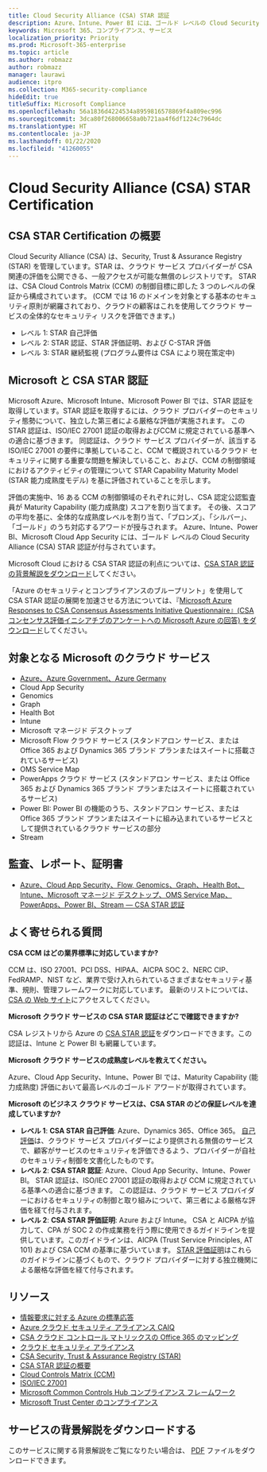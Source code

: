 ```yaml
---
title: Cloud Security Alliance (CSA) STAR 認証
description: Azure、Intune、Power BI には、ゴールド レベルの Cloud Security Alliance STAR 認証が付与されています。
keywords: Microsoft 365、コンプライアンス、サービス
localization_priority: Priority
ms.prod: Microsoft-365-enterprise
ms.topic: article
ms.author: robmazz
author: robmazz
manager: laurawi
audience: itpro
ms.collection: M365-security-compliance
hideEdit: true
titleSuffix: Microsoft Compliance
ms.openlocfilehash: 56a1836d4224534a8959816578869f4a809ec996
ms.sourcegitcommit: 3dca80f268006658a0b721aa4f6df1224c7964dc
ms.translationtype: HT
ms.contentlocale: ja-JP
ms.lasthandoff: 01/22/2020
ms.locfileid: "41260055"
---
```

# <a name="cloud-security-alliance-csa-star-certification"></a>Cloud Security Alliance (CSA) STAR Certification

## <a name="csa-star-certification-overview"></a>CSA STAR Certification の概要

Cloud Security Alliance (CSA) は、Security, Trust & Assurance Registry (STAR) を管理しています。STAR は、クラウド サービス プロバイダーが CSA 関連の評価を公開できる、一般アクセスが可能な無償のレジストリです。 STAR は、CSA Cloud Controls Matrix (CCM) の制御目標に即した 3 つのレベルの保証から構成されています。 (CCM では 16 のドメインを対象とする基本のセキュリティ原則が網羅されており、クラウドの顧客はこれを使用してクラウド サービスの全体的なセキュリティ リスクを評価できます。)

- レベル 1: STAR 自己評価
- レベル 2: STAR 認証、STAR 評価証明、および C-STAR 評価
- レベル 3: STAR 継続監視 (プログラム要件は CSA により現在策定中)

## <a name="microsoft-and-csa-star-certification"></a>Microsoft と CSA STAR 認証

Microsoft Azure、Microsoft Intune、Microsoft Power BI では、STAR 認証を取得しています。STAR 認証を取得するには、クラウド プロバイダーのセキュリティ態勢について、独立した第三者による厳格な評価が実施されます。 この STAR 認証は、ISO/IEC 27001 認証の取得およびCCM に規定されている基準への適合に基づきます。 同認証は、クラウド サービス プロバイダーが、該当する ISO/IEC 27001 の要件に準拠していること、CCM で概説されているクラウド セキュリティに関する重要な問題を解決していること、および、CCM の制御領域におけるアクティビティの管理について STAR Capability Maturity Model (STAR 能力成熟度モデル) を基に評価されていることを示します。  
  
評価の実施中、16 ある CCM の制御領域のそれぞれに対し、CSA 認定公認監査員が Maturity Capability (能力成熟度) スコアを割り当てます。 その後、スコアの平均を基に、全体的な成熟度レベルを割り当て、「ブロンズ」、「シルバー」、「ゴールド」のうち対応するアワードが授与されます。 Azure、Intune、Power BI、Microsoft Cloud App Security には、ゴールド レベルの Cloud Security Alliance (CSA) STAR 認証が付与されています。  
  
Microsoft Cloud における CSA STAR 認証の利点については、[CSA STAR 認証の背景解説をダウンロード](https://aka.ms/csastar-certification-backgrounder)してください。

「Azure のセキュリティとコンプライアンスのブループリント」を使用して CSA STAR 認証の展開を加速させる方法については、『[Microsoft Azure Responses to CSA Consensus Assessments Initiative Questionnaire』(CSA コンセンサス評価イニシアチブのアンケートへの Microsoft Azure の回答) をダウンロード](https://gallery.technet.microsoft.com/Azure-Responses-to-CSA-46034a11)してください。

## <a name="microsoft-in-scope-cloud-services"></a>対象となる Microsoft のクラウド サービス

- [Azure、Azure Government、Azure Germany](https://aka.ms/AzureCompliance)
- Cloud App Security
- Genomics
- Graph
- Health Bot
- Intune
- Microsoft マネージド デスクトップ
- Microsoft Flow クラウド サービス (スタンドアロン サービス、または Office 365 および Dynamics 365 ブランド プランまたはスイートに搭載されているサービス)
- OMS Service Map
- PowerApps クラウド サービス (スタンドアロン サービス、または Office 365 および Dynamics 365 ブランド プランまたはスイートに搭載されているサービス)
- Power BI: Power BI の機能のうち、スタンドアロン サービス、または Office 365 ブランド プランまたはスイートに組み込まれているサービスとして提供されているクラウド サービスの部分
- Stream

## <a name="audits-reports-and-certificates"></a>監査、レポート、証明書

- [Azure、Cloud App Security、Flow, Genomics、Graph、Health Bot、Intune、Microsoft マネージド デスクトップ、OMS Service Map、PowerApps、Power BI、Stream — CSA STAR 認証](https://servicetrust.microsoft.com/Documents/ComplianceReports?command=Download&downloadType=Document&downloadId=6d07d7e3-da62-4153-a91c-14d259dac9f1&docTab=4ce99610-c9c0-11e7-8c2c-f908a777fa4d_ISO_Reports)

## <a name="frequently-asked-questions"></a>よく寄せられる質問

**CSA CCM はどの業界標準に対応していますか?**

CCM は、ISO 27001、PCI DSS、HIPAA、AICPA SOC 2、NERC CIP、FedRAMP、NIST など、業界で受け入れられているさまざまなセキュリティ基準、規則、管理フレームワークに対応しています。 最新のリストについては、[CSA の Web サイト](https://cloudsecurityalliance.org/)にアクセスしてください。

**Microsoft クラウド サービスの CSA STAR 認証はどこで確認できますか?**

CSA レジストリから Azure の [CSA STAR 認証](https://aka.ms/csastar-certification)をダウンロードできます。この認証は、Intune と Power BI も網羅しています。

**Microsoft クラウド サービスの成熟度レベルを教えてください。**

Azure、Cloud App Security、Intune、Power BI では、Maturity Capability (能力成熟度) 評価において最高レベルのゴールド アワードが取得されています。

**Microsoft のビジネス クラウド サービスは、CSA STAR のどの保証レベルを達成していますか?**

- **レベル 1**: **CSA STAR 自己評価**: Azure、Dynamics 365、Office 365。 [自己評価](offering-csa-star-self-assessment.md)は、クラウド サービス プロバイダーにより提供される無償のサービスで、顧客がサービスのセキュリティを評価できるよう、プロバイダーが自社のセキュリティ制御を文書化したものです。
- **レベル 2**: **CSA STAR 認証**: Azure、Cloud App Security、Intune、Power BI。 STAR 認証は、ISO/IEC 27001 認証の取得および CCM に規定されている基準への適合に基づきます。 この認証は、クラウド サービス プロバイダーにおけるセキュリティの制御と取り組みについて、第三者による厳格な評価を経て付与されます。
- **レベル 2**: **CSA STAR 評価証明**: Azure および Intune。 CSA と AICPA が協力して、CPA が SOC 2 の作成業務を行う際に使用できるガイドラインを提供しています。このガイドラインは、AICPA (Trust Service Principles, AT 101) および CSA CCM の基準に基づいています。 [STAR 評価証明](offering-CSA-STAR-Attestation.md)はこれらのガイドラインに基づくもので、クラウド プロバイダーに対する独立機関による厳格な評価を経て付与されます。

## <a name="resources"></a>リソース

- [情報要求に対する Azure の標準応答](https://aka.ms/AzureStandardRequestForInformation)
- [Azure クラウド セキュリティ アライアンス CAIQ](https://aka.ms/AzureCSACAIQ)
- [CSA クラウド コントロール マトリックスの Office 365 のマッピング](https://aka.ms/Office365CSACloudControlMatrix)
- [クラウド セキュリティ アライアンス](https://cloudsecurityalliance.org/)
- [CSA Security, Trust & Assurance Registry (STAR)](https://cloudsecurityalliance.org/star/)
- [CSA STAR 認証の概要](https://cloudsecurityalliance.org/star/certification/)
- [Cloud Controls Matrix (CCM)](https://cloudsecurityalliance.org/group/cloud-controls-matrix/)
- [ISO/IEC 27001](offering-iso-27001.md)
- [Microsoft Common Controls Hub コンプライアンス フレームワーク](https://www.microsoft.com/trust-center/compliance/compliance-overview)
- [Microsoft Trust Center のコンプライアンス](https://www.microsoft.com/trust-center/compliance/compliance-overview)

## <a name="download-the-offering-backgrounder"></a>サービスの背景解説をダウンロードする

このサービスに関する背景解説をご覧になりたい場合は、 [PDF](https://download.microsoft.com/download/C/3/6/C36C6DBB-AF39-44A2-B6C6-50CC6E4991D7/CSA-STAR-Certification-Compliance.pdf) ファイルをダウンロードできます。
